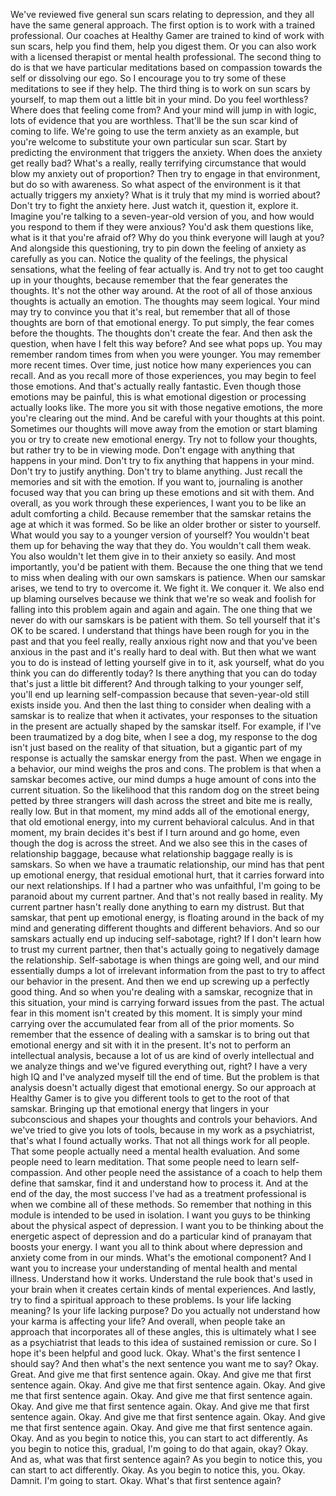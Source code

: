  We've reviewed five general sun scars relating to depression, and they all have the same general approach. The first option is to work with a trained professional. Our coaches at Healthy Gamer are trained to kind of work with sun scars, help you find them, help you digest them. Or you can also work with a licensed therapist or mental health professional. The second thing to do is that we have particular meditations based on compassion towards the self or dissolving our ego. So I encourage you to try some of these meditations to see if they help. The third thing is to work on sun scars by yourself, to map them out a little bit in your mind. Do you feel worthless? Where does that feeling come from? And your mind will jump in with logic, lots of evidence that you are worthless. That'll be the sun scar kind of coming to life. We're going to use the term anxiety as an example, but you're welcome to substitute your own particular sun scar. Start by predicting the environment that triggers the anxiety. When does the anxiety get really bad? What's a really, really terrifying circumstance that would blow my anxiety out of proportion? Then try to engage in that environment, but do so with awareness. So what aspect of the environment is it that actually triggers my anxiety? What is it truly that my mind is worried about? Don't try to fight the anxiety here. Just watch it, question it, explore it. Imagine you're talking to a seven-year-old version of you, and how would you respond to them if they were anxious? You'd ask them questions like, what is it that you're afraid of? Why do you think everyone will laugh at you? And alongside this questioning, try to pin down the feeling of anxiety as carefully as you can. Notice the quality of the feelings, the physical sensations, what the feeling of fear actually is. And try not to get too caught up in your thoughts, because remember that the fear generates the thoughts. It's not the other way around. At the root of all of those anxious thoughts is actually an emotion. The thoughts may seem logical. Your mind may try to convince you that it's real, but remember that all of those thoughts are born of that emotional energy. To put simply, the fear comes before the thoughts. The thoughts don't create the fear. And then ask the question, when have I felt this way before? And see what pops up. You may remember random times from when you were younger. You may remember more recent times. Over time, just notice how many experiences you can recall. And as you recall more of those experiences, you may begin to feel those emotions. And that's actually really fantastic. Even though those emotions may be painful, this is what emotional digestion or processing actually looks like. The more you sit with those negative emotions, the more you're clearing out the mind. And be careful with your thoughts at this point. Sometimes our thoughts will move away from the emotion or start blaming you or try to create new emotional energy. Try not to follow your thoughts, but rather try to be in viewing mode. Don't engage with anything that happens in your mind. Don't try to fix anything that happens in your mind. Don't try to justify anything. Don't try to blame anything. Just recall the memories and sit with the emotion. If you want to, journaling is another focused way that you can bring up these emotions and sit with them. And overall, as you work through these experiences, I want you to be like an adult comforting a child. Because remember that the samskar retains the age at which it was formed. So be like an older brother or sister to yourself. What would you say to a younger version of yourself? You wouldn't beat them up for behaving the way that they do. You wouldn't call them weak. You also wouldn't let them give in to their anxiety so easily. And most importantly, you'd be patient with them. Because the one thing that we tend to miss when dealing with our own samskars is patience. When our samskar arises, we tend to try to overcome it. We fight it. We conquer it. We also end up blaming ourselves because we think that we're so weak and foolish for falling into this problem again and again and again. The one thing that we never do with our samskars is be patient with them. So tell yourself that it's OK to be scared. I understand that things have been rough for you in the past and that you feel really, really anxious right now and that you've been anxious in the past and it's really hard to deal with. But then what we want you to do is instead of letting yourself give in to it, ask yourself, what do you think you can do differently today? Is there anything that you can do today that's just a little bit different? And through talking to your younger self, you'll end up learning self-compassion because that seven-year-old still exists inside you. And then the last thing to consider when dealing with a samskar is to realize that when it activates, your responses to the situation in the present are actually shaped by the samskar itself. For example, if I've been traumatized by a dog bite, when I see a dog, my response to the dog isn't just based on the reality of that situation, but a gigantic part of my response is actually the samskar energy from the past. When we engage in a behavior, our mind weighs the pros and cons. The problem is that when a samskar becomes active, our mind dumps a huge amount of cons into the current situation. So the likelihood that this random dog on the street being petted by three strangers will dash across the street and bite me is really, really low. But in that moment, my mind adds all of the emotional energy, that old emotional energy, into my current behavioral calculus. And in that moment, my brain decides it's best if I turn around and go home, even though the dog is across the street. And we also see this in the cases of relationship baggage, because what relationship baggage really is is samskars. So when we have a traumatic relationship, our mind has that pent up emotional energy, that residual emotional hurt, that it carries forward into our next relationships. If I had a partner who was unfaithful, I'm going to be paranoid about my current partner. And that's not really based in reality. My current partner hasn't really done anything to earn my distrust. But that samskar, that pent up emotional energy, is floating around in the back of my mind and generating different thoughts and different behaviors. And so our samskars actually end up inducing self-sabotage, right? If I don't learn how to trust my current partner, then that's actually going to negatively damage the relationship. Self-sabotage is when things are going well, and our mind essentially dumps a lot of irrelevant information from the past to try to affect our behavior in the present. And then we end up screwing up a perfectly good thing. And so when you're dealing with a samskar, recognize that in this situation, your mind is carrying forward issues from the past. The actual fear in this moment isn't created by this moment. It is simply your mind carrying over the accumulated fear from all of the prior moments. So remember that the essence of dealing with a samskar is to bring out that emotional energy and sit with it in the present. It's not to perform an intellectual analysis, because a lot of us are kind of overly intellectual and we analyze things and we've figured everything out, right? I have a very high IQ and I've analyzed myself till the end of time. But the problem is that analysis doesn't actually digest that emotional energy. So our approach at Healthy Gamer is to give you different tools to get to the root of that samskar. Bringing up that emotional energy that lingers in your subconscious and shapes your thoughts and controls your behaviors. And we've tried to give you lots of tools, because in my work as a psychiatrist, that's what I found actually works. That not all things work for all people. That some people actually need a mental health evaluation. And some people need to learn meditation. That some people need to learn self-compassion. And other people need the assistance of a coach to help them define that samskar, find it and understand how to process it. And at the end of the day, the most success I've had as a treatment professional is when we combine all of these methods. So remember that nothing in this module is intended to be used in isolation. I want you guys to be thinking about the physical aspect of depression. I want you to be thinking about the energetic aspect of depression and do a particular kind of pranayam that boosts your energy. I want you all to think about where depression and anxiety come from in our minds. What's the emotional component? And I want you to increase your understanding of mental health and mental illness. Understand how it works. Understand the rule book that's used in your brain when it creates certain kinds of mental experiences. And lastly, try to find a spiritual approach to these problems. Is your life lacking meaning? Is your life lacking purpose? Do you actually not understand how your karma is affecting your life? And overall, when people take an approach that incorporates all of these angles, this is ultimately what I see as a psychiatrist that leads to this idea of sustained remission or cure. So I hope it's been helpful and good luck. Okay. What's the first sentence I should say? And then what's the next sentence you want me to say? Okay. Great. And give me that first sentence again. Okay. And give me that first sentence again. Okay. And give me that first sentence again. Okay. And give me that first sentence again. Okay. And give me that first sentence again. Okay. And give me that first sentence again. Okay. And give me that first sentence again. Okay. And give me that first sentence again. Okay. And give me that first sentence again. Okay. And give me that first sentence again. Okay. And as you begin to notice this, you can start to act differently. As you begin to notice this, gradual, I'm going to do that again, okay? Okay. And as, what was that first sentence again? As you begin to notice this, you can start to act differently. Okay. As you begin to notice this, you. Okay. Damnit. I'm going to start. Okay. What's that first sentence again?